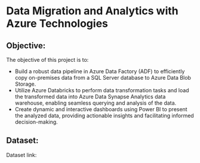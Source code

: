 # Data Migration and Analytics with Azure Technologies

## Objective: 
The objective of this project is to:

- Build a robust data pipeline in Azure Data Factory (ADF) to efficiently copy on-premises data from a SQL Server database to Azure Data Blob Storage.
- Utilize Azure Databricks to perform data transformation tasks and load the transformed data into Azure Data Synapse Analytics data warehouse, enabling seamless querying and analysis of the data.
- Create dynamic and interactive dashboards using Power BI to present the analyzed data, providing actionable insights and facilitating informed decision-making.

## Dataset:
Dataset link:
